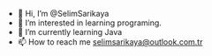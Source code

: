 - 👋 Hi, I’m @SelimSarikaya
- 👀 I’m interested in learning programing.
- 🌱 I’m currently learning Java
- 📫 How to reach me selimsarikaya@outlook.com.tr

<!---
SelimSarikaya/SelimSarikaya is a ✨ special ✨ repository because its `README.md` (this file) appears on your GitHub profile.
You can click the Preview link to take a look at your changes.
--->
